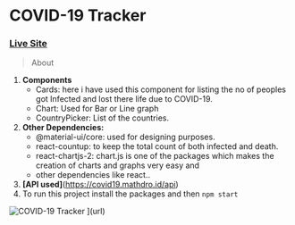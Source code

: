 # COVID-19 Tracker 
### [Live Site](https://react-covid-19-tracker-application)

> About

1. **Components**
   - Cards: here i have used this component for listing the no of peoples got Infected and lost there life due to COVID-19.  
   - Chart: Used for Bar or Line graph
   - CountryPicker: List of the countries.
2. **Other Dependencies:**
   - @material-ui/core: used for designing purposes.
   - react-countup: to keep the total count of both infected and death.
   - react-chartjs-2: chart.js is one of the packages which makes the creation of charts and graphs very easy and
   - other dependencies like react..
3. **[API used]**(https://covid19.mathdro.id/api)
4. To run this project install the packages and then ```npm start``` 

![COVID-19 Tracker](https://user-images.githubusercontent.com/50996696/96727897-339dbc00-13d1-11eb-9472-65244f3a40b1.png)
](url)
